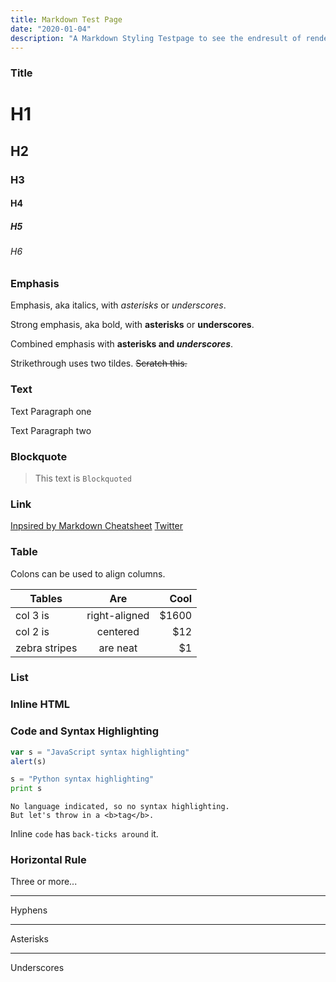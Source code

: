 ```yaml
---
title: Markdown Test Page
date: "2020-01-04"
description: "A Markdown Styling Testpage to see the endresult of rendering"
---
```


### Title

# H1

## H2

### H3

#### H4

##### H5

###### H6

### Emphasis

Emphasis, aka italics, with _asterisks_ or _underscores_.

Strong emphasis, aka bold, with **asterisks** or **underscores**.

Combined emphasis with **asterisks and _underscores_**.

Strikethrough uses two tildes. ~~Scratch this.~~

### Text

Text Paragraph one

Text Paragraph two

### Blockquote

> This text is `Blockquoted`

### Link

[Inpsired by Markdown Cheatsheet](https://github.com/adam-p/markdown-here/wiki/Markdown-Cheatsheet)
[Twitter](https://twitter.com/GrischaAranda)

### Table

Colons can be used to align columns.

| Tables        |      Are      |   Cool |
| ------------- | :-----------: | -----: |
| col 3 is      | right-aligned | \$1600 |
| col 2 is      |   centered    |   \$12 |
| zebra stripes |   are neat    |    \$1 |

### List

### Inline HTML

### Code and Syntax Highlighting

```javascript
var s = "JavaScript syntax highlighting"
alert(s)
```

```python
s = "Python syntax highlighting"
print s
```

```
No language indicated, so no syntax highlighting.
But let's throw in a <b>tag</b>.
```

Inline `code` has `back-ticks around` it.

### Horizontal Rule

Three or more...

---

Hyphens

---

Asterisks

---

Underscores
